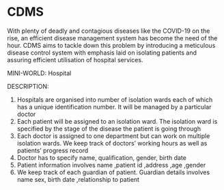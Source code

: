 # CDMS
With plenty of deadly and contagious diseases like the COVID-19
on the rise, an efficient disease management system has become the need
of the hour. CDMS aims to tackle down this problem by introducing a
meticulous disease control system with emphasis laid on isolating
patients and assuring efficient utilisation of hospital services.

MINI-WORLD: Hospital

DESCRIPTION:
1. Hospitals are organised into number of isolation wards each of
which has a unique identification number. It will be managed by a
particular doctor
2. Each patient will be assigned to an isolation ward. The isolation
ward is specified by the stage of the disease the patient is going
through
3. Each doctor is assigned to one department but can work on
multiple isolation wards. We keep track of doctors’ working hours
as well as patients’ progress record
4. Doctor has to specify name, qualification, gender, birth date
5. Patient information involves name ,patient id ,address ,age ,gender
6. We keep track of each guardian of patient. Guardian details
involves name sex, birth date ,relationship to patient
